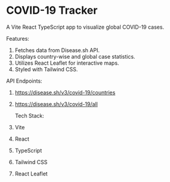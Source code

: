 # COVID-19 Tracker

A Vite React TypeScript app to visualize global COVID-19 cases.

Features:

1. Fetches data from Disease.sh API.
2. Displays country-wise and global case statistics.
3. Utilizes React Leaflet for interactive maps.
4. Styled with Tailwind CSS.

API Endpoints:

1. https://disease.sh/v3/covid-19/countries
2. https://disease.sh/v3/covid-19/all

   Tech Stack:

1. Vite
2. React
3. TypeScript
4. Tailwind CSS
5. React Leaflet

